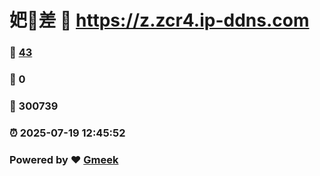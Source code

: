 # 妑🔭差 :link: https://z.zcr4.ip-ddns.com 
### :page_facing_up: [43](https://z.zcr4.ip-ddns.com/tag.html) 
### :speech_balloon: 0 
### :hibiscus: 300739 
### :alarm_clock: 2025-07-19 12:45:52 
### Powered by :heart: [Gmeek](https://github.com/Meekdai/Gmeek)
